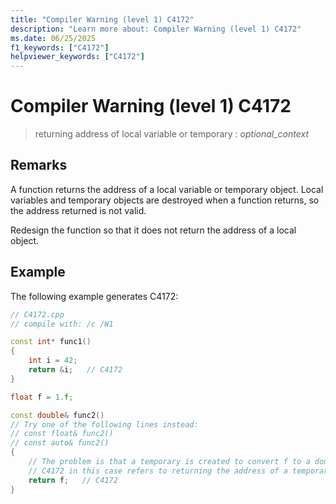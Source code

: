 ```yaml
---
title: "Compiler Warning (level 1) C4172"
description: "Learn more about: Compiler Warning (level 1) C4172"
ms.date: 06/25/2025
f1_keywords: ["C4172"]
helpviewer_keywords: ["C4172"]
---
```

# Compiler Warning (level 1) C4172

> returning address of local variable or temporary : *optional_context*

## Remarks

A function returns the address of a local variable or temporary object. Local variables and temporary objects are destroyed when a function returns, so the address returned is not valid.

Redesign the function so that it does not return the address of a local object.

## Example

The following example generates C4172:

```cpp
// C4172.cpp
// compile with: /c /W1

const int* func1()
{
    int i = 42;
    return &i;   // C4172
}

float f = 1.f;

const double& func2()
// Try one of the following lines instead:
// const float& func2()
// const auto& func2()
{
    // The problem is that a temporary is created to convert f to a double.
    // C4172 in this case refers to returning the address of a temporary.
    return f;   // C4172
}
```
